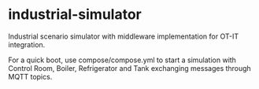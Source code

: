 # industrial-simulator
Industrial scenario simulator with middleware implementation for OT-IT integration.

For a quick boot, use compose/compose.yml to start a simulation with Control Room, Boiler, Refrigerator and Tank exchanging messages through MQTT topics.
